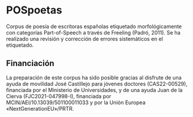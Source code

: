 # POSpoetas

Corpus de poesía de escritoras españolas etiquetado morfológicamente con categorías Part-of-Speech a través de Freeling (Padró, 2011). Se ha realizado una revisión y corrección de errores sistemáticos en el etiquetado.

## Financiación
La preparación de este corpus ha sido posible gracias al disfrute de una ayuda de movilidad José Castillejo para jóvenes doctores (CAS22-00529), financiada por el Ministerio de Universidades, y de una ayuda Juan de la Cierva (FJC2021-047998-I), financiada por MCIN/AEI/10.13039/501100011033 y por la Unión Europea «NextGenerationEU»/PRTR.
